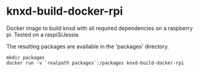# knxd-build-docker-rpi
Docker image to build knxd with all required dependencies on a raspberry pi. Tested on a raspi3/Jessie.

The resulting packages are available in the 'packages' directory.
```
mkdir packages
docker run -v `realpath packages`:/packages knxd-build-docker-rpi
```
